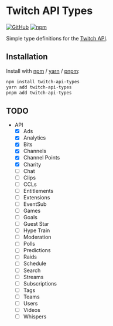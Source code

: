 # Twitch API Types

[![GitHub](https://img.shields.io/github/license/larrrssss/twitch-api-types)](https://github.com/larrrssss/twitch-api-types/blob/main/LICENSE.md)
[![npm](https://img.shields.io/npm/v/twitch-api-types?color=crimson&logo=npm)](https://www.npmjs.com/package/twitch-api-types)

Simple type definitions for the [Twitch API](https://dev.twitch.tv/docs/).

## Installation

Install with [npm](https://www.npmjs.com/) / [yarn](https://yarnpkg.com) / [pnpm](https://pnpm.js.org/):

```sh
npm install twitch-api-types
yarn add twitch-api-types
pnpm add twitch-api-types
```

## TODO

- API
  - [x] Ads
  - [x] Analytics
  - [x] Bits
  - [x] Channels
  - [x] Channel Points
  - [x] Charity
  - [ ] Chat
  - [ ] Clips
  - [ ] CCLs
  - [ ] Entitlements
  - [ ] Extensions
  - [ ] EventSub
  - [ ] Games
  - [ ] Goals
  - [ ] Guest Star
  - [ ] Hype Train
  - [ ] Moderation
  - [ ] Polls
  - [ ] Predictions
  - [ ] Raids
  - [ ] Schedule
  - [ ] Search
  - [ ] Streams
  - [ ] Subscriptions
  - [ ] Tags
  - [ ] Teams
  - [ ] Users
  - [ ] Videos
  - [ ] Whispers
